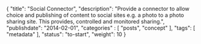 {
    "title": "Social Connector",
    "description": "Provide a connector to allow choice and publishing of content to social sites e.g. a photo to a photo sharing site. This provides, controlled and monitored sharing.",
    "publishdate": "2014-02-01",
    "categories" : [
    	 "posts", "concept"
    ],
    "tags": [ "metadata" ],
    "status": "to-start",
    "weight": 10
}
